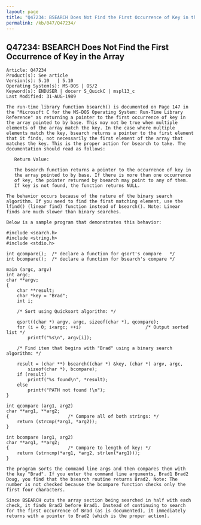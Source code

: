 ```yaml
---
layout: page
title: "Q47234: BSEARCH Does Not Find the First Occurrence of Key in the Array"
permalink: /kb/047/Q47234/
---
```


## Q47234: BSEARCH Does Not Find the First Occurrence of Key in the Array

	Article: Q47234
	Product(s): See article
	Version(s): 5.10   | 5.10
	Operating System(s): MS-DOS | OS/2
	Keyword(s): ENDUSER | docerr S_QuickC | mspl13_c
	Last Modified: 31-AUG-1989
	
	The run-time library function bsearch() is documented on Page 147 in
	the "Microsoft C for the MS-DOS Operating System: Run-Time Library
	Reference" as returning a pointer to the first occurrence of key in
	the array pointed to by base. This may not be true when multiple
	elements of the array match the key. In the case where multiple
	elements match the key, bsearch returns a pointer to the first element
	that it finds, not necessarily the first element of the array that
	matches the key. This is the proper action for bsearch to take. The
	documentation should read as follows:
	
	   Return Value:
	
	   The bsearch function returns a pointer to the occurrence of key in
	   the array pointed to by base. If there is more than one occurrence
	   of key, the pointer returned by bsearch may point to any of them.
	   If key is not found, the function returns NULL.
	
	The behavior occurs because of the nature of the binary search
	algorithm. If you need to find the first matching element, use the
	lfind() (linear find) function instead of bsearch(). Note: Linear
	finds are much slower than binary searches.
	
	Below is a sample program that demonstrates this behavior:
	
	#include <search.h>
	#include <string.h>
	#include <stdio.h>
	
	int qcompare();  /* declare a function for qsort's compare   */
	int bcompare();  /* declare a function for bsearch's compare */
	
	main (argc, argv)
	int argc;
	char **argv;
	{
	    char **result;
	    char *key = "Brad";
	    int i;
	
	    /* Sort using Quicksort algorithm: */
	
	    qsort((char *) argv, argc, sizeof(char *), qcompare);
	    for (i = 0; i<argc; ++i)                        /* Output sorted list */
	        printf("%s\n", argv[i]);
	
	    /* Find item that begins with "Brad" using a binary search algorithm: */
	
	    result = (char **) bsearch((char *) &key, (char *) argv, argc,
	        sizeof(char *), bcompare);
	    if (result)
	        printf("%s found\n", *result);
	    else
	        printf("PATH not found !\n");
	}
	
	int qcompare (arg1, arg2)
	char **arg1, **arg2;
	{                      /* Compare all of both strings: */
	    return (strcmp(*arg1, *arg2));
	}
	
	int bcompare (arg1, arg2)
	char **arg1, **arg2;
	{                      /* Compare to length of key: */
	    return (strncmp(*arg1, *arg2, strlen(*arg1)));
	}
	
	The program sorts the command line args and then compares them with
	the key "Brad". If you enter the command line arguments, Brad1 Brad2
	Doug, you find that the bsearch routine returns Brad2. Note: The
	number is not checked because the bcompare function checks only the
	first four characters.
	
	Since BSEARCH cuts the array section being searched in half with each
	check, it finds Brad2 before Brad1. Instead of continuing to search
	for the first occurrence of Brad (as is documented), it immediately
	returns with a pointer to Brad2 (which is the proper action).
